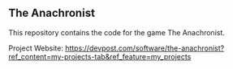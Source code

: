 ## The Anachronist 

This repository contains the code for the game The Anachronist.

Project Website: https://devpost.com/software/the-anachronist?ref_content=my-projects-tab&ref_feature=my_projects
